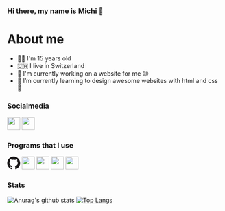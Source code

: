 <!-- Start -->

<!-- Title -->
### Hi there, my name is Michi 👋

# About me
- 👨‍💻 I'm 15 years old
- 🇨🇭 I live in Switzerland
- 📱 I'm currently working on a website for me 😉
- 🌱 I’m currently learning to design awesome websites with html and css 🤩

### Socialmedia
<a href="https://www.instagram.com/michivonah/"><img src="https://cdn.pixabay.com/photo/2017/06/23/02/32/instagram-2433265_960_720.png" height="30px" width="30px"></a>
<a href="https://twitter.com/michivonah"><img src="https://cdn.pixabay.com/photo/2017/06/22/14/23/twitter-2430933_960_720.png" height="30px" width="30px"></a>

### Programs that I use
<a href="https://github.com/"><img src="icons/GitHub-Mark-120px-plus.png" height="30px" width="30px"></a>
<a href="https://jsfiddle.net/"><img src="https://jsfiddle.net/img/favicon.png" height="30px" width="30px"></a>
<a href="https://atom.io/"><img src="https://github.githubassets.com/images/icons/emoji/atom.png" height="30px" width="30px"></a>
<a href="https://fontawesome.com/"><img src="https://fontawesome.com/images/favicon/icon.svg" height="30px" width="30px"></a>
<a href="https://notion.so/"><img src="https://www.notion.so/images/logo-ios.png" height="30px" width="30px"></a>

<!-- Github Stats -->
### Stats
![Anurag's github stats](https://github-readme-stats.vercel.app/api?username=michivonah&hide=contribs,prs&show_icons=true)
[![Top Langs](https://github-readme-stats.vercel.app/api/top-langs/?username=michivonah&layout=compact)](https://github.com/anuraghazra/github-readme-stats)


<!-- End -->
